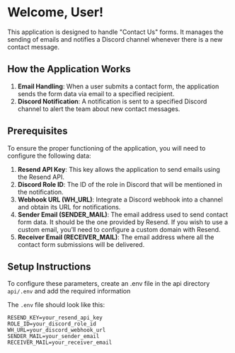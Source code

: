 # Welcome, User!

This application is designed to handle "Contact Us" forms. It manages the sending of emails and notifies a Discord channel whenever there is a new contact message.

## How the Application Works
1. **Email Handling**: When a user submits a contact form, the application sends the form data via email to a specified recipient.
2. **Discord Notification**: A notification is sent to a specified Discord channel to alert the team about new contact messages.

## Prerequisites
To ensure the proper functioning of the application, you will need to configure the following data:

1. **Resend API Key**: This key allows the application to send emails using the Resend API.
2. **Discord Role ID**: The ID of the role in Discord that will be mentioned in the notification.
3. **Webhook URL (WH_URL)**: Integrate a Discord webhook into a channel and obtain its URL for notifications.
4. **Sender Email (SENDER_MAIL)**: The email address used to send contact form data. It should be the one provided by Resend. If you wish to use a custom email, you’ll need to configure a custom domain with Resend.
5. **Receiver Email (RECEIVER_MAIL)**: The email address where all the contact form submissions will be delivered.

## Setup Instructions

To configure these parameters, create an .env file in the api directory `api/.env` 
and add the required information

The `.env` file should look like this:

```env
RESEND_KEY=your_resend_api_key
ROLE_ID=your_discord_role_id
WH_URL=your_discord_webhook_url
SENDER_MAIL=your_sender_email
RECEIVER_MAIL=your_receiver_email
